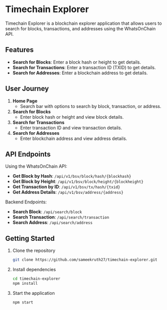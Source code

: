 # Timechain Explorer

Timechain Explorer is a blockchain explorer application that allows users to search for blocks, transactions, and addresses using the WhatsOnChain API.

## Features

- **Search for Blocks**: Enter a block hash or height to get details.
- **Search for Transactions**: Enter a transaction ID (TXID) to get details.
- **Search for Addresses**: Enter a blockchain address to get details.

## User Journey

1. **Home Page**
   - Search bar with options to search by block, transaction, or address.
2. **Search for Blocks**
   - Enter block hash or height and view block details.
3. **Search for Transactions**
   - Enter transaction ID and view transaction details.
4. **Search for Addresses**
   - Enter blockchain address and view address details.

## API Endpoints

Using the WhatsOnChain API:

- **Get Block by Hash**: `/api/v1/bsv/block/hash/{blockhash}`
- **Get Block by Height**: `/api/v1/bsv/block/height/{blockheight}`
- **Get Transaction by ID**: `/api/v1/bsv/tx/hash/{txid}`
- **Get Address Details**: `/api/v1/bsv/address/{address}`

Backend Endpoints:

- **Search Block**: `/api/search/block`
- **Search Transaction**: `/api/search/transaction`
- **Search Address**: `/api/search/address`

## Getting Started

1. Clone the repository
   ```sh
   git clone https://github.com/sameekruth27/timechain-explorer.git
2. Install dependencies
   ```sh
   cd timechain-explorer
   npm install
3. Start the application
   ```sh
   npm start
